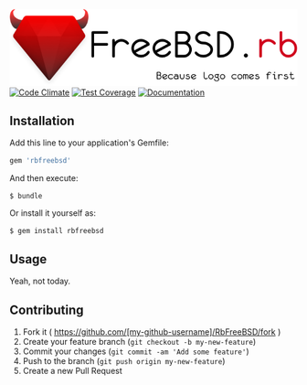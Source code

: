 ![RsFreeBSD](logo.png)
[![Code Climate](https://codeclimate.com/github/andoriyu/RbFreeBSD/badges/gpa.svg)](https://codeclimate.com/github/andoriyu/RbFreeBSD)
[![Test Coverage](https://codeclimate.com/github/andoriyu/RbFreeBSD/badges/coverage.svg)](https://codeclimate.com/github/andoriyu/RbFreeBSD/coverage)
[![Documentation](https://inch-ci.org/github/andoriyu/RbFreeBSD.svg?branch=master)](http://www.rubydoc.info/github/andoriyu/freebsd.rb/master)
## Installation

Add this line to your application's Gemfile:

```ruby
gem 'rbfreebsd'
```

And then execute:

    $ bundle

Or install it yourself as:

    $ gem install rbfreebsd

## Usage

Yeah, not today.

## Contributing

1. Fork it ( https://github.com/[my-github-username]/RbFreeBSD/fork )
2. Create your feature branch (`git checkout -b my-new-feature`)
3. Commit your changes (`git commit -am 'Add some feature'`)
4. Push to the branch (`git push origin my-new-feature`)
5. Create a new Pull Request

